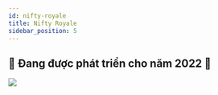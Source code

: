 ```yaml
---
id: nifty-royale
title: Nifty Royale
sidebar_position: 5
---
```


## 🚧 Đang được phát triển cho năm 2022 🚧

![](/img/niftyroyale_v01.png)
